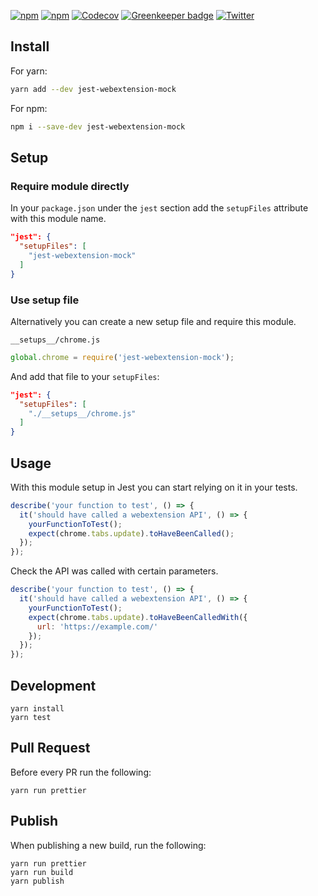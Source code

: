 [![npm](https://img.shields.io/npm/v/jest-webextension-mock.svg)](https://www.npmjs.com/package/jest-webextension-mock) [![npm](https://img.shields.io/npm/l/jest-webextension-mock.svg)](https://github.com/clarkbw/jest-webextension-mock/blob/master/LICENSE) [![Codecov](https://img.shields.io/codecov/c/github/clarkbw/jest-webextension-mock.svg)](https://codecov.io/gh/clarkbw/jest-webextension-mock) [![Greenkeeper badge](https://badges.greenkeeper.io/clarkbw/jest-webextension-mock.svg)](https://greenkeeper.io/) [![Twitter](https://img.shields.io/twitter/url/https/github.com/clarkbw/jest-webextension-mock.svg?style=social)](https://twitter.com/intent/tweet?text=Wow:&url=%5Bobject%20Object%5D)

## Install


For yarn:

```bash
yarn add --dev jest-webextension-mock
```

For npm:

```bash
npm i --save-dev jest-webextension-mock
```

## Setup

### Require module directly

In your `package.json` under the `jest` section add the `setupFiles` attribute with this module name.

```json
"jest": {
  "setupFiles": [
    "jest-webextension-mock"
  ]
}
```

### Use setup file

Alternatively you can create a new setup file and require this module.

`__setups__/chrome.js`
```js
global.chrome = require('jest-webextension-mock');
```

And add that file to your `setupFiles`:

```json
"jest": {
  "setupFiles": [
    "./__setups__/chrome.js"
  ]
}
```

## Usage

With this module setup in Jest you can start relying on it in your tests.

```js
describe('your function to test', () => {
  it('should have called a webextension API', () => {
    yourFunctionToTest();
    expect(chrome.tabs.update).toHaveBeenCalled();
  });
});
```

Check the API was called with certain parameters.

```js
describe('your function to test', () => {
  it('should have called a webextension API', () => {
    yourFunctionToTest();
    expect(chrome.tabs.update).toHaveBeenCalledWith({
      url: 'https://example.com/'
    });
  });
});
```

## Development

```
yarn install
yarn test
```

## Pull Request

Before every PR run the following:

```
yarn run prettier
```

## Publish

When publishing a new build, run the following:

```
yarn run prettier
yarn run build
yarn publish
```

